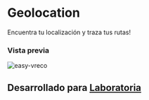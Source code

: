 # Geolocation
Encuentra tu localización y traza tus rutas!

### Vista previa

![easy-vreco](https://user-images.githubusercontent.com/32282880/37881536-1cb1624a-3070-11e8-9b4c-1b2cce4f10c9.png)

## Desarrollado para [Laboratoria](http://laboratoria.la)